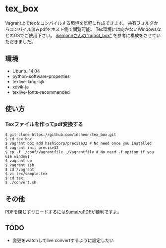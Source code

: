 tex_box
======================
Vagrant上でtexをコンパイルする環境を気軽に作成できます。
共有フォルダからコンパイル済みpdfをホスト側で閲覧可能。
Tex環境には向かないWindowsなどのOSでご使用下さい。
[ikemonnさんの"hubot_box"](https://github.com/ikemonn/hubot_box) を参考に構成をさせていただきました。

環境
------
* Ubuntu 14.04
* python-software-properties
* texlive-lang-cjk
* xdvik-ja
* texlive-fonts-recommended

使い方
------
### Texファイルを作ってpdf変換する
```
$ git clone https://github.com/incheon/tex_box.git
$ cd tex_box
$ vagrant box add hashicorp/precise32 # No need once you installed
$ vagrant init precise32
$ cp -f ./conf/Vagrantfile ./Vagrantfile # No need -f option if you use windows
$ vagrant up
$ vagrant ssh
$ cd /vagrant
$ vi tex/sample.tex
$ cd tex
$ ./convert.sh
```

その他
------
PDFを閉じずリロードするには[SumatraPDF](http://www.sumatrapdfreader.org/free-pdf-reader-ja.html)が便利ですよ。

TODO
------
* 変更をwatchしてlive convertするように設定したい
